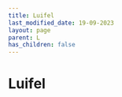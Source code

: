 ```yaml
---
title: Luifel
last_modified_date: 19-09-2023
layout: page
parent: L
has_children: false
---
```


Luifel
======

